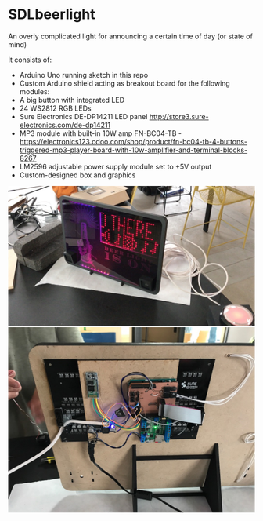 # SDLbeerlight

An overly complicated light for announcing a certain time of day (or state of mind)

It consists of:

- Arduino Uno running sketch in this repo
- Custom Arduino shield acting as breakout board for the following modules:
- A big button with integrated LED
- 24 WS2812 RGB LEDs
- Sure Electronics DE-DP14211 LED panel http://store3.sure-electronics.com/de-dp14211
- MP3 module with built-in 10W amp FN-BC04-TB -  https://electronics123.odoo.com/shop/product/fn-bc04-tb-4-buttons-triggered-mp3-player-board-with-10w-amplifier-and-terminal-blocks-8267
- LM2596 adjustable power supply module set to +5V output
- Custom-designed box and graphics


![front](docs/sdlbeerlight-front.jpg)
![back](docs/sdlbeerlight-back.jpg)
